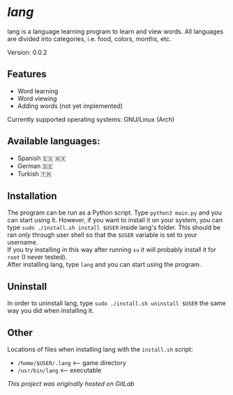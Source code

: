 # _lang_
lang is a language learning program to learn and view words. All languages are divided into categories, i.e. food, colors, months, etc.

Version: 0.0.2


## Features
- Word learning
- Word viewing
- Adding words (not yet implemented)

Currently supported operating systems: GNU/Linux (Arch)


## Available languages:
- Spanish 🇪🇸 🇲🇽
- German 🇩🇪
- Turkish 🇹🇷

## Installation
The program can be run as a Python script. Type `python3 main.py` and you can start using it. However, if you want to install it on your system, you can type `sudo ./install.sh install $USER` inside lang's folder. This should be ran _only_ through user shell so that the `$USER` variable is set to your username.  
If you try installing in this way after running `su` it will probably install it for `root` (I never tested).  
After installing lang, type `lang` and you can start using the program.  
## Uninstall
In order to uninstall lang, type `sudo ./install.sh uninstall $USER` the same way you did when installing it.  
## Other
Locations of files when installing lang with the `install.sh` script:
- `/home/$USER/.lang`     <-- game directory
- `/usr/bin/lang`         <-- executable  

_This project was originally hosted on GitLab_
